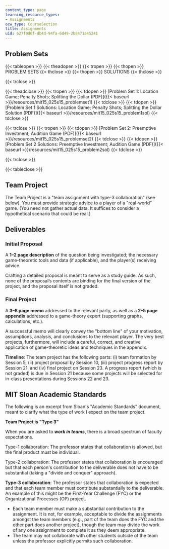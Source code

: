 ```yaml
---
content_type: page
learning_resource_types:
- Assignments
ocw_type: CourseSection
title: Assignments
uid: 627f0d6f-db4d-94fa-6d49-2b8471a45241
---
```


Problem Sets
------------

{{< tableopen >}}
{{< theadopen >}}
{{< tropen >}}
{{< thopen >}}
PROBLEM SETS
{{< thclose >}}
{{< thopen >}}
SOLUTIONS
{{< thclose >}}

{{< trclose >}}

{{< theadclose >}}
{{< tropen >}}
{{< tdopen >}}
[Problem Set 1: Location Game; Penalty Shots; Splitting the Dollar (PDF)]({{< baseurl >}}/resources/mit15_025s15_problemset1)
{{< tdclose >}}
{{< tdopen >}}
[Problem Set 1 Solutions: Location Game; Penalty Shots; Splitting the Dollar Solution (PDF)]({{< baseurl >}}/resources/mit15_025s15_problem1sol)
{{< tdclose >}}

{{< trclose >}}
{{< tropen >}}
{{< tdopen >}}
[Problem Set 2: Preemptive Investment; Audition Game (PDF)]({{< baseurl >}}/resources/mit15_025s15_problemset2)
{{< tdclose >}}
{{< tdopen >}}
[Problem Set 2 Solutions: Preemptive Investment; Audition Game (PDF)]({{< baseurl >}}/resources/mit15_025s15_problem2sol)
{{< tdclose >}}

{{< trclose >}}

{{< tableclose >}}

Team Project
------------

The Team Project is a "team assignment with type-3 collaboration" (see below). You must provide strategic advice to a player of a "real-world" game. (You need not gather actual data. It suffices to consider a hypothetical scenario that could be real.)

Deliverables
------------

### Initial Proposal

A **1–2 page description** of the question being investigated; the necessary game-theoretic tools and data (if applicable), and the player(s) receiving advice.

Crafting a detailed proposal is meant to serve as a study guide. As such, none of the proposal’s contents are binding for the final version of the project, and the proposal itself is not graded.

### Final Project

A **3–8 page memo** addressed to the relevant party, as well as a **2–5 page appendix** addressed to a game-theory expert (supporting graphs, calculations, etc.).

A successful memo will clearly convey the "bottom line" of your motivation, assumptions, analysis, and conclusions to the relevant player. The very best projects, furthermore, will include a careful, correct, and creative application of game-theoretic ideas and techniques in the appendix.

**Timeline**: The team project has the following parts: (i) team formation by Session 5, (ii) project proposal by Session 10, (iii) project progress report by Session 21, and (iv) final project on Session 23. A progress report (which is not graded) is due in Session 21 because some projects will be selected for in-class presentations during Sessions 22 and 23.

MIT Sloan Academic Standards
----------------------------

The following is an excerpt from Sloan's "Academic Standards" document, meant to clarify what the type of work I expect on the team project.

**Team Project is "Type 3"**

When you are asked to _**work in teams**_, there is a broad spectrum of faculty expectations.

Type-1 collaboration: The professor states that collaboration is allowed, but the final product must be individual.

Type-2 collaboration: The professor states that collaboration is encouraged but that each person's contribution to the deliverable does not have to be substantial (taking a "divide and conquer" approach).

**Type-3 collaboration**: The professor states that collaboration is expected and that each team member must contribute substantially to the deliverable. An example of this might be the First-Year Challenge (FYC) or the Organizational Processes (OP) project.

*   Each team member must make a substantial contribution to the assignment. It is not, for example, acceptable to divide the assignments amongst the team members (e.g., part of the team does the FYC and the other part does another project), though the team may divide the work of any one assignment to complete it as they deem appropriate.
*   The team may not collaborate with other students outside of the team unless the professor explicitly permits such collaboration.